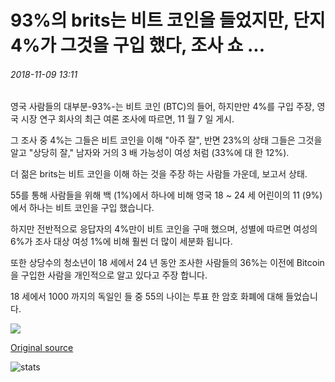 # 93%의 brits는 비트 코인을 들었지만, 단지 4%가 그것을 구입 했다, 조사 쇼 ...

###### 2018-11-09 13:11

영국 사람들의 대부분-93%-는 비트 코인 (BTC)의 들어, 하지만만 4%를 구입 주장, 영국 시장 연구 회사의 최근 여론 조사에 따르면, 11 월 7 일 게시.

그 조사 중 4%는 그들은 비트 코인을 이해 "아주 잘", 반면 23%의 상태 그들은 그것을 알고 "상당히 잘," 남자와 거의 3 배 가능성이 여성 처럼 (33%에 대 한 12%).

더 젊은 brits는 비트 코인을 이해 하는 것을 주장 하는 사람들 가운데, 보고서 상태.

55를 통해 사람들을 위해 백 (1%)에서 하나에 비해 영국 18 ~ 24 세 어린이의 11 (9%)에서 하나는 비트 코인을 구입 했습니다.

하지만 전반적으로 응답자의 4%만이 비트 코인을 구매 했으며, 성별에 따르면 여성의 6%가 조사 대상 여성 1%에 비해 훨씬 더 많이 세분화 됩니다.

또한 상당수의 청소년이 18 세에서 24 년 동안 조사한 사람들의 36%는 이전에 Bitcoin을 구입한 사람을 개인적으로 알고 있다고 주장 합니다.

18 세에서 1000 까지의 독일인 들 중 55의 나이는 투표 한 암호 화폐에 대해 들었습니다.

![](https://s3.cointelegraph.com/storage/uploads/view/8c5af95233221b31d02ded3f4929f73d.jpg)

[Original source](https://cointelegraph.com/news/93-of-brits-have-heard-of-bitcoin-but-only-4-have-bought-it-survey-shows)

![stats](https://c.statcounter.com/11760860/0/a89fa40b/1/ "stats")